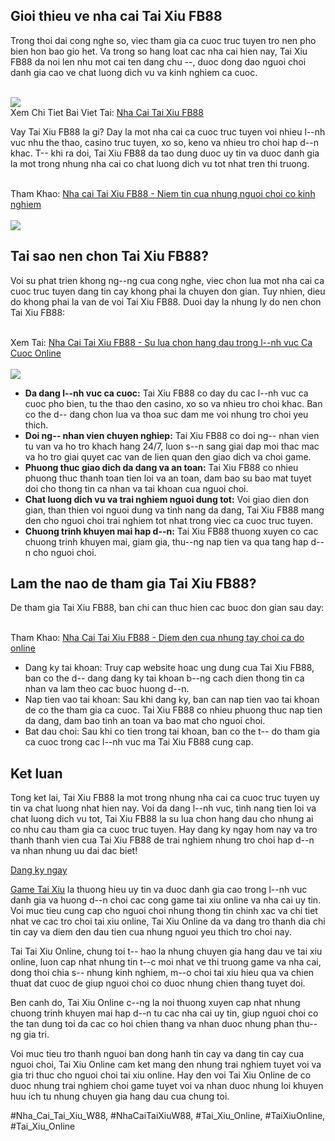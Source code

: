 <div class="card-body">
<h2>Gioi thieu ve nha cai Tai Xiu FB88</h2>
<p class="card-text">Trong thoi dai cong nghe so, viec tham gia ca cuoc truc tuyen tro nen pho bien hon bao gio het. Va trong so hang loat cac nha cai hien nay, Tai Xiu FB88 da noi len nhu mot cai ten dang chu --, duoc dong dao nguoi choi danh gia cao ve chat luong dich vu va kinh nghiem ca cuoc.</p><br><img src="https://taixiuonline.games/wp-content/uploads/2024/12/uu-diem-noi-bat-fb88.jpg"></br>
Xem Chi Tiet Bai Viet Tai: <a href="https://taixiuonline.games/fb88/">Nha Cai Tai Xiu FB88</a>
<p class="card-text">Vay Tai Xiu FB88 la gi? Day la mot nha cai ca cuoc truc tuyen voi nhieu l--nh vuc nhu the thao, casino truc tuyen, xo so, keno va nhieu tro choi hap d--n khac. T-- khi ra doi, Tai Xiu FB88 da tao dung duoc uy tin va duoc danh gia la mot trong nhung nha cai co chat luong dich vu tot nhat tren thi truong.</p><br>Tham Khao: <a href="https://www.tumblr.com/taixiuonlinegames11/777320927616696320/nha-cai-tai-xiu-fb88-niem-tin-cua-nhung-nguoi?source=share">Nha cai Tai Xiu FB88 - Niem tin cua nhung nguoi choi co kinh nghiem</a></br><br><img src="https://taixiuonline.games/wp-content/uploads/2024/12/huong-dan-tai-app-fb88.jpg"></br>
<h2>Tai sao nen chon Tai Xiu FB88?</h2>
<p class="card-text">Voi su phat trien khong ng--ng cua cong nghe, viec chon lua mot nha cai ca cuoc truc tuyen dang tin cay khong phai la chuyen don gian. Tuy nhien, dieu do khong phai la van de voi Tai Xiu FB88. Duoi day la nhung ly do nen chon Tai Xiu FB88:</p><br>Xem Tai: <a href="https://taixiuonlinegames3.storeinfo.jp/posts/56460191">Nha Cai Tai Xiu FB88 - Su lua chon hang dau trong l--nh vuc Ca Cuoc Online</a></br><br><img src="https://taixiuonline.games/wp-content/uploads/2024/12/san-pham-trong-sanh-tai-xiu-nha-cai-fb88.jpg"></br>
<ul>
<li><strong>Da dang l--nh vuc ca cuoc:</strong> Tai Xiu FB88 co day du cac l--nh vuc ca cuoc pho bien, tu the thao den casino, xo so va nhieu tro choi khac. Ban co the d-- dang chon lua va thoa suc dam me voi nhung tro choi yeu thich.</li>
<li><strong>Doi ng-- nhan vien chuyen nghiep:</strong> Tai Xiu FB88 co doi ng-- nhan vien tu van va ho tro khach hang 24/7, luon s--n sang giai dap moi thac mac va ho tro giai quyet cac van de lien quan den giao dich va choi game.</li>
<li><strong>Phuong thuc giao dich da dang va an toan:</strong> Tai Xiu FB88 co nhieu phuong thuc thanh toan tien loi va an toan, dam bao su bao mat tuyet doi cho thong tin ca nhan va tai khoan cua nguoi choi.</li>
<li><strong>Chat luong dich vu va trai nghiem nguoi dung tot:</strong> Voi giao dien don gian, than thien voi nguoi dung va tinh nang da dang, Tai Xiu FB88 mang den cho nguoi choi trai nghiem tot nhat trong viec ca cuoc truc tuyen.</li>
<li><strong>Chuong trinh khuyen mai hap d--n:</strong> Tai Xiu FB88 thuong xuyen co cac chuong trinh khuyen mai, giam gia, thu--ng nap tien va qua tang hap d--n cho nguoi choi.</li>
</ul>
<h2>Lam the nao de tham gia Tai Xiu FB88?</h2>
<p class="card-text">De tham gia Tai Xiu FB88, ban chi can thuc hien cac buoc don gian sau day:</p><br>Tham Khao: <a href="https://taixiuonlinegames4.therestaurant.jp/posts/56460187">Nha Cai Tai Xiu FB88 - Diem den cua nhung tay choi ca do online</a></br>
<ul>
<li>Dang ky tai khoan: Truy cap website hoac ung dung cua Tai Xiu FB88, ban co the d-- dang dang ky tai khoan b--ng cach dien thong tin ca nhan va lam theo cac buoc huong d--n.</li>
<li>Nap tien vao tai khoan: Sau khi dang ky, ban can nap tien vao tai khoan de co the tham gia ca cuoc. Tai Xiu FB88 co nhieu phuong thuc nap tien da dang, dam bao tinh an toan va bao mat cho nguoi choi.</li>
<li>Bat dau choi: Sau khi co tien trong tai khoan, ban co the t-- do tham gia ca cuoc trong cac l--nh vuc ma Tai Xiu FB88 cung cap.</li>
</ul>
<h2>Ket luan</h2>
<p class="card-text">Tong ket lai, Tai Xiu FB88 la mot trong nhung nha cai ca cuoc truc tuyen uy tin va chat luong nhat hien nay. Voi da dang l--nh vuc, tinh nang tien loi va chat luong dich vu tot, Tai Xiu FB88 la su lua chon hang dau cho nhung ai co nhu cau tham gia ca cuoc truc tuyen. Hay dang ky ngay hom nay va tro thanh thanh vien cua Tai Xiu FB88 de trai nghiem nhung tro choi hap d--n va nhan nhung uu dai dac biet!</p>
<a class="btn btn-primary" href="#">Dang ky ngay</a>
</div><p><a href="https://taixiuonline.games/">Game Tai Xiu</a> la thuong hieu uy tin va duoc danh gia cao trong l--nh vuc danh gia va huong d--n choi cac cong game tai xiu online va nha cai uy tin. Voi muc tieu cung cap cho nguoi choi nhung thong tin chinh xac va chi tiet nhat ve cac tro choi tai xiu online, Tai Xiu Online da va dang tro thanh dia chi tin cay va diem den dau tien cua nhung nguoi yeu thich tro choi nay.

Tai Tai Xiu Online, chung toi t-- hao la nhung chuyen gia hang dau ve tai xiu online, luon cap nhat nhung tin t--c moi nhat ve thi truong game va nha cai, dong thoi chia s-- nhung kinh nghiem, m--o choi tai xiu hieu qua va chien thuat dat cuoc de giup nguoi choi co duoc nhung chien thang tuyet doi.

Ben canh do, Tai Xiu Online c--ng la noi thuong xuyen cap nhat nhung chuong trinh khuyen mai hap d--n tu cac nha cai uy tin, giup nguoi choi co the tan dung toi da cac co hoi chien thang va nhan duoc nhung phan thu--ng gia tri.

Voi muc tieu tro thanh nguoi ban dong hanh tin cay va dang tin cay cua nguoi choi, Tai Xiu Online cam ket mang den nhung trai nghiem tuyet voi va gia tri thuc cho nguoi choi tai xiu online. Hay den voi Tai Xiu Online de co duoc nhung trai nghiem choi game tuyet voi va nhan duoc nhung loi khuyen huu ich tu nhung chuyen gia hang dau cua chung toi.</p>
#Nha_Cai_Tai_Xiu_W88, #NhaCaiTaiXiuW88, #Tai_Xiu_Online, #TaiXiuOnline, #Tai_Xiu_Online
